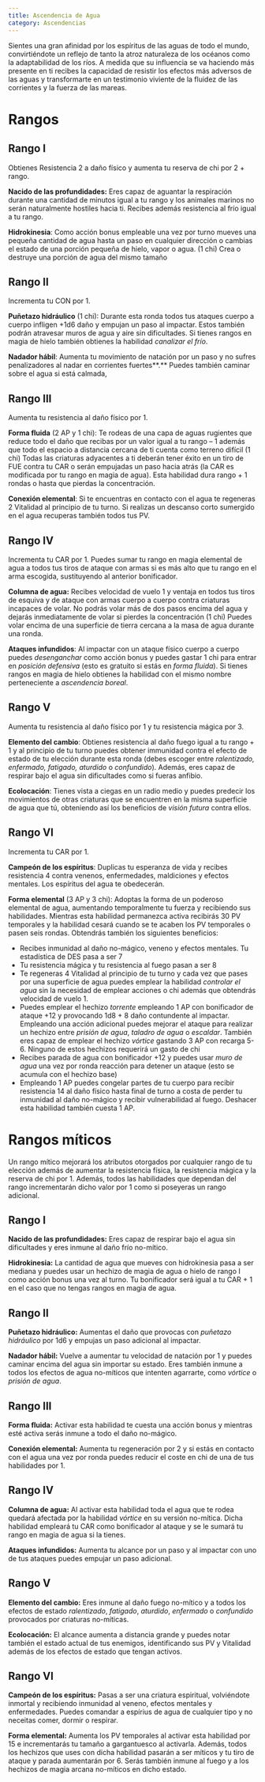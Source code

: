 ```yaml
---
title: Ascendencia de Agua
category: Ascendencias
---
```


Sientes una gran afinidad por los espíritus de las aguas de todo el mundo, convirtiéndote un reflejo de tanto la atroz naturaleza de los océanos como la adaptabilidad de los ríos. A medida que su influencia se va haciendo más presente en ti recibes la capacidad de resistir los efectos más adversos de las aguas y transformarte en un testimonio viviente de la fluidez de las corrientes y la fuerza de las mareas.

# Rangos

## Rango I

Obtienes Resistencia 2 a daño físico y aumenta tu reserva de chi por 2 + rango.

**Nacido de las profundidades:** Eres capaz de aguantar la respiración durante una cantidad de minutos igual a tu rango y los animales marinos no serán naturalmente hostiles hacia ti. Recibes además resistencia al frío igual a tu rango.

**Hidrokinesia**: Como acción bonus empleable una vez por turno mueves una pequeña cantidad de agua hasta un paso en cualquier dirección o cambias el estado de una porción pequeña de hielo, vapor o agua. (1 chi) Crea o destruye una porción de agua del mismo tamaño

##  Rango II

Incrementa tu CON por 1.

**Puñetazo hidráulico** (1 chi): Durante esta ronda todos tus ataques cuerpo a cuerpo infligen +1d6 daño y empujan un paso al impactar. Estos también podrán atravesar muros de agua y aire sin dificultades. Si tienes rangos en magia de hielo también obtienes la habilidad *canalizar el frío*.

**Nadador hábil**: Aumenta tu movimiento de natación por un paso y no sufres penalizadores al nadar en corrientes fuertes**.** Puedes también caminar sobre el agua si está calmada,

## Rango III 

Aumenta tu resistencia al daño físico por 1.

**Forma fluida** (2 AP y 1 chi): Te rodeas de una capa de aguas rugientes que reduce todo el daño que recibas por un valor igual a tu rango – 1 además que todo el espacio a distancia cercana de ti cuenta como terreno difícil (1 chi) Todas las criaturas adyacentes a ti deberán tener éxito en un tiro de FUE contra tu CAR o serán empujadas un paso hacia atrás (la CAR es modificada por tu rango en magia de agua). Esta habilidad dura rango + 1 rondas o hasta que pierdas la concentración.

**Conexión elemental**: Si te encuentras en contacto con el agua te regeneras 2 Vitalidad al principio de tu turno. Si realizas un descanso corto sumergido en el agua recuperas también todos tus PV.     

## Rango IV 

Incrementa tu CAR por 1. Puedes sumar tu rango en magia elemental de agua a todos tus tiros de ataque con armas si es más alto que tu rango en el arma escogida, sustituyendo al anterior bonificador.

**Columna de agua:** Recibes velocidad de vuelo 1 y ventaja en todos tus tiros de esquiva y de ataque con armas cuerpo a cuerpo contra criaturas incapaces de volar. No podrás volar más de dos pasos encima del agua y dejarás inmediatamente de volar si pierdes la concentración (1 chi) Puedes volar encima de una superficie de tierra cercana a la masa de agua durante una ronda. 

**Ataques infundidos**: Al impactar con un ataque físico cuerpo a cuerpo puedes *desenganchar* como acción bonus y puedes gastar 1 chi para entrar en *posición defensiva* (esto es gratuito si estás en *forma fluida*). Si tienes rangos en magia de hielo obtienes la habilidad con el mismo nombre perteneciente a *ascendencia boreal*.

## Rango V 

Aumenta tu resistencia al daño físico por 1 y tu resistencia mágica por 3.

**Elemento del cambio**: Obtienes resistencia al daño fuego igual a tu rango + 1 y al principio de tu turno puedes obtener immunidad contra el efecto de estado de tu elección durante esta ronda (debes escoger entre *ralentizado, enfermado, fatigado, aturdido* o *confundido*). Además, eres capaz de respirar bajo el agua sin dificultades como si fueras anfibio.

**Ecolocación**: Tienes vista a ciegas en un radio medio y puedes predecir los movimientos de otras criaturas que se encuentren en la misma superficie de agua que tú, obteniendo así los beneficios de *visión futura* contra ellos.

## Rango VI

Incrementa tu CAR por 1.

**Campeón de los espíritus**: Duplicas tu esperanza de vida y recibes resistencia 4 contra venenos, enfermedades, maldiciones y efectos mentales. Los espíritus del agua te obedecerán.

**Forma elemental** (3 AP y 3 chi): Adoptas la forma de un poderoso elemental de agua, aumentando temporalmente tu fuerza y recibiendo sus habilidades. Mientras esta habilidad permanezca activa recibirás 30 PV temporales y la habilidad cesará cuando se te acaben los PV temporales o pasen seis rondas. Obtendrás también los siguientes beneficios:

- Recibes inmunidad al daño no-mágico, veneno y efectos mentales. Tu estadística de DES pasa a ser 7
- Tu resistencia mágica y tu resistencia al fuego pasan a ser 8
- Te regeneras 4 Vitalidad al principio de tu turno y cada vez que pases por una superficie de agua puedes emplear la habilidad *controlar el agua* sin la necesidad de emplear acciones o chi además que obtendrás velocidad de vuelo 1.
- Puedes emplear el hechizo *torrente* empleando 1 AP con bonificador de ataque +12 y provocando 1d8 + 8 daño contundente al impactar. Empleando una acción adicional puedes mejorar el ataque para realizar un hechizo entre *prisión de agua*, *taladro de agua* o *escaldar*. También eres capaz de emplear el hechizo *vórtice* gastando 3 AP con recarga 5-6. Ninguno de estos hechizos requerirá un gasto de chi
- Recibes parada de agua con bonificador +12 y puedes usar *muro de agua* una vez por ronda reacción para detener un ataque (esto se acumula con el hechizo base)
- Empleando 1 AP puedes congelar partes de tu cuerpo para recibir resistencia 14 al daño físico hasta final de turno a costa de perder tu inmunidad al daño no-mágico y recibir vulnerabilidad al fuego. Deshacer esta habilidad también cuesta 1 AP.

# Rangos míticos

Un rango mítico mejorará los atributos otorgados por cualquier rango de tu elección además de aumentar la resistencia física, la resistencia mágica y la reserva de chi por 1. Además, todos las habilidades que dependan del rango incrementarán dicho valor por 1 como si poseyeras un rango adicional.

## Rango I

**Nacido de las profundidades:** Eres capaz de respirar bajo el agua sin dificultades y eres inmune al daño frío no-mítico.

**Hidrokinesia:** La cantidad de agua que mueves con hidrokinesia pasa a ser mediana y puedes usar un hechizo de magia de agua o hielo de rango I como acción bonus una vez al turno. Tu bonificador será igual a tu CAR + 1 en el caso que no tengas rangos en magia de agua.

## Rango II

**Puñetazo hidráulico:** Aumentas el daño que provocas con *puñetazo hidráulico* por 1d6 y empujas un paso adicional al impactar.

**Nadador hábil:** Vuelve a aumentar tu velocidad de natación por 1 y puedes caminar encima del agua sin importar su estado. Eres también inmune a todos los efectos de agua no-míticos que intenten agarrarte, como *vórtice* o *prisión de agua*.

## Rango III

**Forma fluida:** Activar esta habilidad te cuesta una acción bonus y mientras esté activa serás inmune a todo el daño no-mágico. 

**Conexión elemental:** Aumenta tu regeneración por 2 y si estás en contacto con el agua una vez por ronda puedes reducir el coste en chi de una de tus habilidades por 1.

## Rango IV

**Columna de agua:** Al activar esta habilidad toda el agua que te rodea quedará afectada por la habilidad *vórtice* en su versión no-mítica. Dicha habilidad empleará tu CAR como bonificador al ataque y se le sumará tu rango en magia de agua si la tienes.

**Ataques infundidos:** Aumenta tu alcance por un paso y al impactar con uno de tus ataques puedes empujar un paso adicional.

## Rango V

**Elemento del cambio:** Eres inmune al daño fuego no-mítico y a todos los efectos de estado *ralentizado*, *fatigado*, *aturdido*, *enfermado* o *confundido* provocados por criaturas no-míticas. 

**Ecolocación:** El alcance aumenta a distancia grande y puedes notar también el estado actual de tus enemigos, identificando sus PV y Vitalidad además de los efectos de estado que tengan activos.

## Rango VI

**Campeón de los espíritus:** Pasas a ser una criatura espiritual, volviéndote inmortal y recibiendo inmunidad al veneno, efectos mentales y enfermedades. Puedes comandar a espírius de agua de cualquier tipo y no neceitas comer, dormir o respirar.

**Forma elemental:** Aumenta los PV temporales al activar esta habilidad por 15 e incrementarás tu tamaño a gargantuesco al activarla. Además, todos los hechizos que uses con dicha habilidad pasarán a ser míticos y tu tiro de ataque y parada aumentarán por 6. Serás también inmune al fuego y a los hechizos de magia arcana no-míticos en dicho estado.